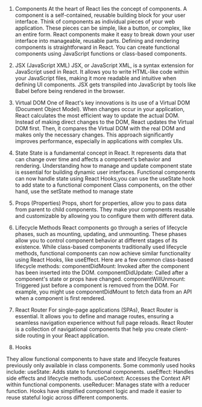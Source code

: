 1. Components
   At the heart of React lies the concept of components. A component is a self-contained, reusable building block for your user interface. Think of components as individual pieces of your web application. These pieces can be simple, like a button, or complex, like an entire form. React components make it easy to break down your user interface into manageable, reusable parts.
   Defining and rendering components is straightforward in React. You can create functional components using JavaScript functions or class-based components.

2. JSX (JavaScript XML)
   JSX, or JavaScript XML, is a syntax extension for JavaScript used in React. It allows you to write HTML-like code within your JavaScript files, making it more readable and intuitive when defining UI components. JSX gets transpiled into JavaScript by tools like Babel before being rendered in the browser.

3. Virtual DOM
   One of React's key innovations is its use of a Virtual DOM (Document Object Model). When changes occur in your application, React calculates the most efficient way to update the actual DOM. Instead of making direct changes to the DOM, React updates the Virtual DOM first. Then, it compares the Virtual DOM with the real DOM and makes only the necessary changes. This approach significantly improves performance, especially in applications with complex UIs.
4. State
   State is a fundamental concept in React. It represents data that can change over time and affects a component's behavior and rendering. Understanding how to manage and update component state is essential for building dynamic user interfaces.
   Functional components can now handle state using React Hooks,you can use the useState hook to add state to a functional component
   Class components, on the other hand, use the setState method to manage state
5. Props (Properties)
Props, short for properties, allow you to pass data from parent to child components. They make your components reusable and customizable by allowing you to configure them with different data.

6. Lifecycle Methods
React components go through a series of lifecycle phases, such as mounting, updating, and unmounting. These phases allow you to control component behavior at different stages of its existence. While class-based components traditionally used lifecycle methods, functional components can now achieve similar functionality using React Hooks, like useEffect.
Here are a few common class-based lifecycle methods:
componentDidMount: Invoked after the component has been inserted into the DOM.
componentDidUpdate: Called after a component's state or props have changed.
componentWillUnmount: Triggered just before a component is removed from the DOM.
For example, you might use componentDidMount to fetch data from an API when a component is first rendered.

7. React Router
For single-page applications (SPAs), React Router is essential. It allows you to define and manage routes, ensuring a seamless navigation experience without full page reloads. React Router is a collection of navigational components that help you create client-side routing in your React application.

8. Hooks

They allow functional components to have state and lifecycle features previously only available in class components. Some commonly used hooks include:
useState: Adds state to functional components.
useEffect: Handles side effects and lifecycle methods.
useContext: Accesses the Context API within functional components.
useReducer: Manages state with a reducer function.
Hooks have simplified component logic and made it easier to reuse stateful logic across different components.